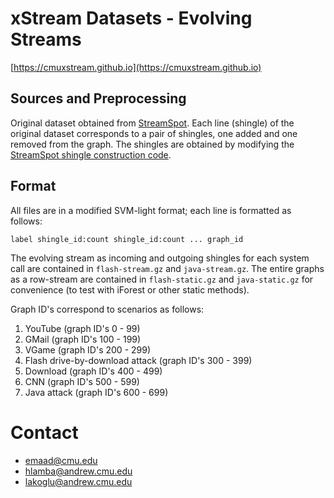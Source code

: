 # xStream Datasets - Evolving Streams

[https://cmuxstream.github.io](https://cmuxstream.github.io)

## Sources and Preprocessing

Original dataset obtained from [StreamSpot](https://github.com/sbustreamspot/sbustreamspot-data). Each
line (shingle) of the original dataset corresponds to a pair of shingles, one added and one removed from the graph.
The shingles are obtained by modifying the
[StreamSpot shingle construction code](https://github.com/sbustreamspot/sbustreamspot-train/tree/master/graphs-to-shingle-vectors).

## Format

All files are in a modified SVM-light format; each line is formatted as follows:

```
label shingle_id:count shingle_id:count ... graph_id
```

The evolving stream as incoming and outgoing shingles for each system call are contained in `flash-stream.gz` and
`java-stream.gz`. The entire graphs as a row-stream are contained in `flash-static.gz` and `java-static.gz` for
convenience (to test with iForest or other static methods).

Graph ID's correspond to scenarios as follows:

   1. YouTube (graph ID's 0 - 99)
   2. GMail (graph ID's 100 - 199)
   3. VGame (graph ID's 200 - 299)
   4. Flash drive-by-download attack (graph ID's 300 - 399)
   5. Download (graph ID's 400 - 499)
   6. CNN (graph ID's 500 - 599)
   7. Java attack (graph ID's 600 - 699)

# Contact

   * emaad@cmu.edu
   * hlamba@andrew.cmu.edu
   * lakoglu@andrew.cmu.edu
